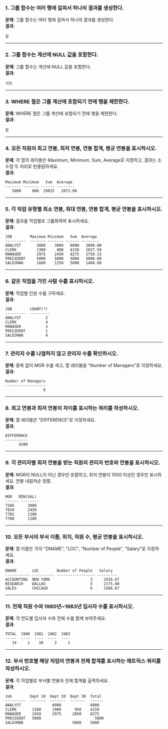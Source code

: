 ### 1. 그룹 함수는 여러 행에 걸쳐서 하나의 결과를 생성한다.

**문제**: 그룹 함수는 여러 행에 걸쳐서 하나의 결과를 생성한다.  
**결과**:
```
참
```

---

### 2. 그룹 함수는 계산에 NULL 값을 포함한다.

**문제**: 그룹 함수는 계산에 NULL 값을 포함한다.  
**결과**:
```
거짓
```

---

### 3. WHERE 절은 그룹 계산에 포함되기 전에 행을 제한한다.

**문제**: WHERE 절은 그룹 계산에 포함되기 전에 행을 제한한다.  
**결과**:
```
참
```

---

### 4. 모든 직원의 최고 연봉, 최저 연봉, 연봉 합계, 평균 연봉을 표시하시오.

**문제**: 각 열의 레이블은 Maximum, Minimum, Sum, Average로 지정하고, 결과는 소수점 두 자리로 반올림하세요.  
**결과**:
```
Maximum Minimum   Sum  Average
------- ------- ------ --------
   5000     800  29025   2073.00
```

---

### 5. 각 직업 유형별 최소 연봉, 최대 연봉, 연봉 합계, 평균 연봉을 표시하시오.

**문제**: 결과를 직업별로 그룹화하여 표시하세요.  
**결과**:
```
JOB        Maximum Minimum   Sum  Average
---------  ------- ------- ------ --------
ANALYST       3000    3000   6000   3000.00
CLERK         1300     800   4150   1037.50
MANAGER       2975    2450   8275   2758.33
PRESIDENT     5000    5000   5000   5000.00
SALESMAN      1600    1250   5600   1400.00
```

---

### 6. 같은 직업을 가진 사람 수를 표시하시오.

**문제**: 직업별 인원 수를 구하세요.  
**결과**:
```
JOB        COUNT(*)
---------  ---------
ANALYST           2
CLERK             4
MANAGER           3
PRESIDENT         1
SALESMAN          4
```

---

### 7. 관리자 수를 나열하지 않고 관리자 수를 확인하시오.

**문제**: 중복 없이 MGR 수를 세고, 열 레이블을 "Number of Managers"로 지정하세요.  
**결과**:
```
Number of Managers
------------------
                 6
```

---

### 8. 최고 연봉과 최저 연봉의 차이를 표시하는 쿼리를 작성하시오.

**문제**: 열 레이블은 "DIFFERENCE"로 지정하세요.  
**결과**:
```
DIFFERENCE
----------
      4200
```

---

### 9. 각 관리자별 최저 연봉을 받는 직원의 관리자 번호와 연봉을 표시하시오.

**문제**: MGR이 NULL이 아닌 경우만 포함하고, 최저 연봉이 1000 이상인 경우만 표시하세요. 연봉 내림차순 정렬.  
**결과**:
```
MGR   MIN(SAL)
------ --------
7566      3000
7839      2450
7782      1300
7788      1100
```

---

### 10. 모든 부서의 부서 이름, 위치, 직원 수, 평균 연봉을 표시하시오.

**문제**: 열 이름은 각각 "DNAME", "LOC", "Number of People", "Salary"로 지정하세요.  
**결과**:
```
DNAME       LOC        Number of People   Salary
----------- ---------- ----------------- ---------
ACCOUNTING  NEW YORK                  3     2916.67
RESEARCH    DALLAS                    5     2175.00
SALES       CHICAGO                   6     1566.67
```

---

### 11. 전체 직원 수와 1980년~1983년 입사자 수를 표시하시오.

**문제**: 각 연도별 입사자 수와 전체 수를 함께 보여주세요.  
**결과**:
```
TOTAL  1980  1981  1982  1983
-----  ----  ----  ----  ----
   14     1    10     2     1
```

---

### 12. 부서 번호별 해당 직업의 연봉과 전체 합계를 표시하는 매트릭스 쿼리를 작성하시오.

**문제**: 각 직업별로 부서별 연봉과 전체 합계를 출력하세요.  
**결과**:
```
Job        Dept 10  Dept 20  Dept 30  Total
---------  -------  -------  -------  ------
ANALYST              6000             6000
CLERK       1300     1900      950    4150
MANAGER     2450     2975     2850    8275
PRESIDENT   5000                        5000
SALESMAN                      5600    5600
```
